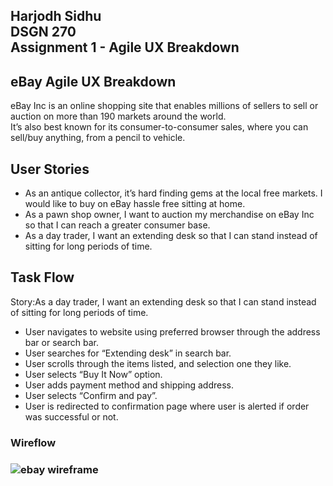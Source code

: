 <h2>Harjodh Sidhu<br>
DSGN 270<br>
Assignment 1 - Agile UX Breakdown</h2>

<section>
<h1>eBay Agile UX Breakdown</h1>


<p>
  eBay Inc is an online shopping site that enables millions of sellers to sell or auction on more than 190 markets around the world.<br>
  It’s also best known for its consumer-to-consumer sales, where you can sell/buy anything, from a pencil to vehicle.</p>
  
  
  </section>
  
  <section>

<h1><strong>User Stories</strong></h1>


<p>
 <ul>
  <li>As an antique collector, it’s hard finding gems at the local free markets. I would like to buy on eBay hassle free sitting at home.</li>
  <li>As a pawn shop owner, I want to auction my merchandise on eBay Inc so that I can reach a greater consumer base.</li>
   <li>As a day trader, I want an extending desk so that I can stand instead of sitting for long periods of time.</li>
 </ul>
    </p>
    
    
 </section>
    
    
 <section>
   
  <h1>Task Flow</h1>
    
  
  <p>
 Story:As a day trader, I want an extending desk so that I can stand instead of sitting for long periods of time.</p>
 
 
 
 
<p>
 <ul>
  <li>User navigates to website using preferred browser through the address bar or search bar. </li>
  <li>User searches for “Extending desk” in search bar.</li>
   <li>User scrolls through the items listed, and selection one they like.</li>
   <li>User selects “Buy It Now” option.</li>
   <li>User adds payment method and shipping address.</li>
   <li>User selects “Confirm and pay”.</li>
   <li>User is redirected to confirmation page where user is alerted if order was successful or not.</li>
   
   
 </ul>
    </p>
      
 
 <section>

  
  <h1>Wireflow<h1>
    
 
<p>
  
  
  ![ebay wireframe](https://user-images.githubusercontent.com/97534305/151114423-a72c58d0-65ef-48d5-b47f-309ac6384c23.jpg)</p>

      
   </section>
